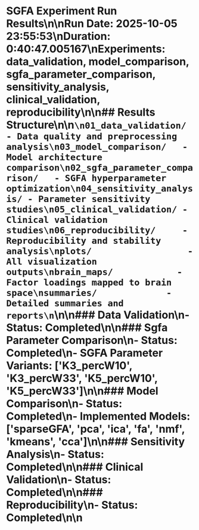 # SGFA Experiment Run Results\n\n**Run Date:** 2025-10-05 23:55:53\n**Duration:** 0:40:47.005167\n**Experiments:** data_validation, model_comparison, sgfa_parameter_comparison, sensitivity_analysis, clinical_validation, reproducibility\n\n## Results Structure\n\n```\n01_data_validation/     - Data quality and preprocessing analysis\n03_model_comparison/   - Model architecture comparison\n02_sgfa_parameter_comparison/   - SGFA hyperparameter optimization\n04_sensitivity_analysis/ - Parameter sensitivity studies\n05_clinical_validation/ - Clinical validation studies\n06_reproducibility/     - Reproducibility and stability analysis\nplots/                  - All visualization outputs\nbrain_maps/            - Factor loadings mapped to brain space\nsummaries/             - Detailed summaries and reports\n```\n\n### Data Validation\n- Status: Completed\n\n### Sgfa Parameter Comparison\n- Status: Completed\n- SGFA Parameter Variants: ['K3_percW10', 'K3_percW33', 'K5_percW10', 'K5_percW33']\n\n### Model Comparison\n- Status: Completed\n- Implemented Models: ['sparseGFA', 'pca', 'ica', 'fa', 'nmf', 'kmeans', 'cca']\n\n### Sensitivity Analysis\n- Status: Completed\n\n### Clinical Validation\n- Status: Completed\n\n### Reproducibility\n- Status: Completed\n\n